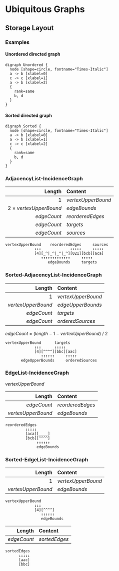 # Ubiquitous Graphs

## Storage Layout

### Examples

#### Unordered directed graph

```plantuml
digraph Unordered {
  node [shape=circle, fontname="Times-Italic"]
  a -> b [xlabel=0]
  c -> c [xlabel=1]
  a -> b [xlabel=2]
  {
    rank=same
    b, d
  }
}
```

#### Sorted directed graph

```plantuml
digraph Sorted {
  node [shape=circle, fontname="Times-Italic"]
  a -> b [xlabel=0]
  a -> b [xlabel=1]
  c -> c [xlabel=2]
  {
    rank=same
    b, d
  }
}
```

### AdjacencyList-IncidenceGraph

|                 Length | Content            |
|-----------------------:|:-------------------|
|                      1 | _vertexUpperBound_ |
| 2 × _vertexUpperBound_ | _edgeBounds_       |
|            _edgeCount_ | _reorderedEdges_   |
|            _edgeCount_ | _targets_          |
|            _edgeCount_ | _sources_          |

```
vertexUpperBound    reorderedEdges     sources
             ↓↓↓             ↓↓↓↓↓     ↓↓↓↓↓
             [4][_^|_^|_^|_^][021][bcb][aca]
                ↑↑↑↑↑↑↑↑↑↑↑↑↑     ↑↑↑↑↑
                   edgeBounds     targets
```

### Sorted-AdjacencyList-IncidenceGraph

|             Length | Content            |
|-------------------:|:-------------------|
|                  1 | _vertexUpperBound_ |
| _vertexUpperBound_ | _edgeUpperBounds_  |
|        _edgeCount_ | _targets_          |
|        _edgeCount_ | _orderedSources_   |

_edgeCount_ = (_length_ − 1 − _vertexUpperBound_) / 2

```
vertexUpperBound      targets
             ↓↓↓      ↓↓↓↓↓
             [4][^^^^][bbc][aac]
                ↑↑↑↑↑↑     ↑↑↑↑↑
       edgeUpperBounds     orderedSources
```

### EdgeList-IncidenceGraph

_vertexUpperBound_

|             Length | Content          |
|-------------------:|:-----------------|
|        _edgeCount_ | _reorderedEdges_ |
| _vertexUpperBound_ | _edgeBounds_     |

```
reorderedEdges
         ↓↓↓↓↓
         [aca][____]
         [bcb][^^^^]
              ↑↑↑↑↑↑
              edgeBounds
```

### Sorted-EdgeList-IncidenceGraph

|             Length | Content            |
|-------------------:|:-------------------|
|                  1 | _vertexUpperBound_ |
| _vertexUpperBound_ | _edgeBounds_       |

```
vertexUpperBound
             ↓↓↓
             [4][^^^^]
                ↑↑↑↑↑↑
                edgeBounds
```

|        Length | Content          |
|--------------:|:-----------------|
|   _edgeCount_ | _sortedEdges_    |

```
sortedEdges
      ↓↓↓↓↓
      [aac]
      [bbc]
```
